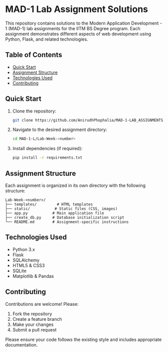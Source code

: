 # MAD-1 Lab Assignment Solutions

This repository contains solutions to the Modern Application Development - 1 (MAD-1) lab assignments for the IITM BS Degree program. Each assignment demonstrates different aspects of web development using Python, Flask, and related technologies.

## Table of Contents

- [Quick Start](#quick-start)
- [Assignment Structure](#assignment-structure)
- [Technologies Used](#technologies-used)
- [Contributing](#contributing)

## Quick Start

1. Clone the repository:
   ```bash
   git clone https://github.com/AnirudhPhophalia/MAD-1-LAB_ASSIGNMENTS.git
   ```
2. Navigate to the desired assignment directory:
   ```bash
   cd MAD-1-L/Lab-Week-<number>
   ```
3. Install dependencies (if required):
   ```bash
   pip install -r requirements.txt
   ```

## Assignment Structure

Each assignment is organized in its own directory with the following structure:
```
Lab-Week-<number>/
├── templates/         # HTML templates
├── static/           # Static files (CSS, images)
├── app.py           # Main application file
├── create_db.py     # Database initialization script
└── README.md        # Assignment-specific instructions
```

## Technologies Used

- Python 3.x
- Flask
- SQLAlchemy
- HTML5 & CSS3
- SQLite
- Matplotlib & Pandas

## Contributing

Contributions are welcome! Please:

1. Fork the repository
2. Create a feature branch
3. Make your changes
4. Submit a pull request

Please ensure your code follows the existing style and includes appropriate documentation.



